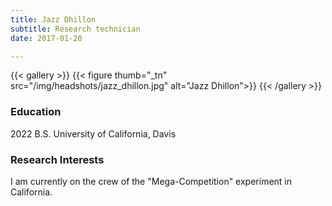 ```yaml
---
title: Jazz Dhillon
subtitle: Research technician
date: 2017-01-20

---
```


{{< gallery >}}
  {{< figure thumb="_tn" src="/img/headshots/jazz_dhillon.jpg" alt="Jazz Dhillon">}}
{{< /gallery >}} 

<!--more-->
### Education
2022 B.S. University of California, Davis

### Research Interests
I am currently on the crew of the "Mega-Competition" experiment in California. 